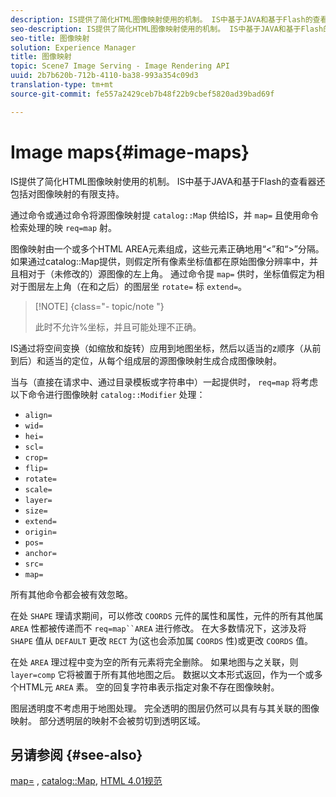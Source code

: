 ```yaml
---
description: IS提供了简化HTML图像映射使用的机制。 IS中基于JAVA和基于Flash的查看器还包括对图像映射的有限支持。
seo-description: IS提供了简化HTML图像映射使用的机制。 IS中基于JAVA和基于Flash的查看器还包括对图像映射的有限支持。
seo-title: 图像映射
solution: Experience Manager
title: 图像映射
topic: Scene7 Image Serving - Image Rendering API
uuid: 2b7b620b-712b-4110-ba38-993a354c09d3
translation-type: tm+mt
source-git-commit: fe557a2429ceb7b48f22b9cbef5820ad39bad69f

---
```



# Image maps{#image-maps}

IS提供了简化HTML图像映射使用的机制。 IS中基于JAVA和基于Flash的查看器还包括对图像映射的有限支持。

通过命令或通过命令将源图像映射提 `catalog::Map` 供给IS，并 `map=` 且使用命令检索处理的映 `req=map` 射。

图像映射由一个或多个HTML AREA元素组成，这些元素正确地用“&lt;”和“>”分隔。 如果通过catalog::Map提供，则假定所有像素坐标值都在原始图像分辨率中，并且相对于（未修改的）源图像的左上角。 通过命令提 `map=` 供时，坐标值假定为相对于图层左上角（在和之后）的图层坐 `rotate=` 标 `extend=`。

>[!NOTE] {class=&quot;- topic/note &quot;}
>
>此时不允许%坐标，并且可能处理不正确。

IS通过将空间变换（如缩放和旋转）应用到地图坐标，然后以适当的z顺序（从前到后）和适当的定位，从每个组成层的源图像映射生成合成图像映射。

当与（直接在请求中、通过目录模板或字符串中）一起提供时， `req=map` 将考虑以下命令进行图像映射 `catalog::Modifier` 处理：

* `align=`
* `wid=`
* `hei=`
* `scl=`
* `crop=`
* `flip=`
* `rotate=`
* `scale=`
* `layer=`
* `size=`
* `extend=`
* `origin=`
* `pos=`
* `anchor=`
* `src=`
* `map=`

所有其他命令都会被有效忽略。

在处 `SHAPE` 理请求期间，可以修改 `COORDS` 元件的属性和属性，元件的所有其他属 `AREA` 性都被传递而不 `req=map``AREA` 进行修改。 在大多数情况下，这涉及将 `SHAPE` 值从 `DEFAULT` 更改 `RECT` 为(这也会添加属 `COORDS` 性)或更改 `COORDS` 值。

在处 `AREA` 理过程中变为空的所有元素将完全删除。 如果地图与之关联，则 `layer=comp` 它将被置于所有其他地图之后。 数据以文本形式返回，作为一个或多个HTML元 `AREA` 素。 空的回复字符串表示指定对象不存在图像映射。

图层透明度不考虑用于地图处理。 完全透明的图层仍然可以具有与其关联的图像映射。 部分透明层的映射不会被剪切到透明区域。

## 另请参阅 {#see-also}

[map=](../../../../../is-api/http-ref/image-serving-api-ref/c-http-protocol-reference/c-command-reference/r-map.md#reference-8f96545f196b4b7caa616e15c2363f06) , [catalog::Map](/help/aem-is-ir-api/is-api/image-catalog/image-serving-api-ref/c-image-catalog-reference/c-image-svg-data-reference/c-image-data-reference/r-map-cat.md), [HTML 4.01规范](http://www.w3.org/TR/html401/)

